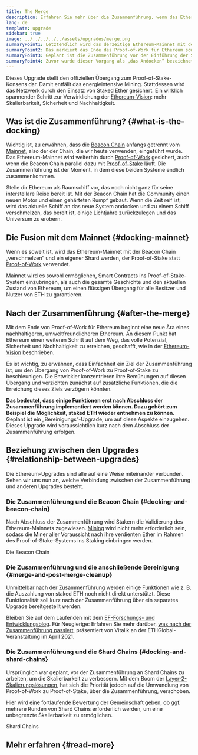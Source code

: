 ```yaml
---
title: The Merge
description: Erfahren Sie mehr über die Zusammenführung, wenn das Ethereum-Mainnet mit dem durch die Beacon Chain koordinierten Proof-of-Stake-System verbunden wird.
lang: de
template: upgrade
sidebar: true
image: ../../../../../assets/upgrades/merge.png
summaryPoint1: Letztendlich wird das derzeitige Ethereum-Mainnet mit dem Proof-of-Stake-System der Bacon Chain zusammengeführt.
summaryPoint2: Das markiert das Ende des Proof-of-Work für Ethereum sowie den vollständigen Übergang zu Proof-of-Stake.
summaryPoint3: Geplant ist die Zusammenführung vor der Einführung der Shard Chains.
summaryPoint4: Zuvor wurde dieser Vorgang als „das Andocken“ bezeichnet.
---
```


<UpgradeStatus dateKey="page-upgrades-merge-date">
  Dieses Upgrade stellt den offiziellen Übergang zum Proof-of-Stake-Konsens dar. Damit entfällt das energieintensive Mining. Stattdessen wird das Netzwerk durch den Einsatz von Staked Ether gesichert. Ein wirklich spannender Schritt zur Verwirklichung der <a href="/upgrades/vision/">Ethereum-Vision</a>: mehr Skalierbarkeit, Sicherheit und Nachhaltigkeit.
</UpgradeStatus>

## Was ist die Zusammenführung? {#what-is-the-docking}

Wichtig ist, zu erwähnen, dass die [Beacon Chain](/upgrades/beacon-chain/) anfangs getrennt vom [Mainnet](/glossary/#mainnet), also der der Chain, die wir heute verwenden, eingeführt wurde. Das Ethereum-Mainnet wird weiterhin durch [Proof-of-Work](/developers/docs/consensus-mechanisms/pow/) gesichert, auch wenn die Beacon Chain parallel dazu mit [Proof-of-Stake](/developers/docs/consensus-mechanisms/pos/) läuft. Die Zusammenführung ist der Moment, in dem diese beiden Systeme endlich zusammenkommen.

Stelle dir Ethereum als Raumschiff vor, das noch nicht ganz für seine interstellare Reise bereit ist. Mit der Beacon Chain hat die Community einen neuen Motor und einen gehärteten Rumpf gebaut. Wenn die Zeit reif ist, wird das aktuelle Schiff an das neue System andocken und zu einem Schiff verschmelzen, das bereit ist, einige Lichtjahre zurückzulegen und das Universum zu erobern.

## Die Fusion mit dem Mainnet {#docking-mainnet}

Wenn es soweit ist, wird das Ethereum-Mainnet mit der Beacon Chain „verschmelzen“ und ein eigener Shard werden, der Proof-of-Stake statt [Proof-of-Work](/developers/docs/consensus-mechanisms/pow/) verwendet.

Mainnet wird es sowohl ermöglichen, Smart Contracts ins Proof-of-Stake-System einzubringen, als auch die gesamte Geschichte und den aktuellen Zustand von Ethereum, um einen flüssigen Übergang für alle Besitzer und Nutzer von ETH zu garantieren.

## Nach der Zusammenführung {#after-the-merge}

Mit dem Ende von Proof-of-Work für Ethereum beginnt eine neue Ära eines nachhaltigeren, umweltfreundlicheren Ethereum. An diesem Punkt hat Ethereum einen weiteren Schritt auf dem Weg, das volle Potenzial, Sicherheit und Nachhaltigkeit zu erreichen, geschafft, wie in der [Ethereum-Vision](/upgrades/vision/) beschrieben.

Es ist wichtig, zu erwähnen, dass Einfachheit ein Ziel der Zusammenführung ist, um den Übergang von Proof-of-Work zu Proof-of-Stake zu beschleunigen. Die Entwickler konzentrieren ihre Bemühungen auf diesen Übergang und verzichten zunächst auf zusätzliche Funktionen, die die Erreichung dieses Ziels verzögern könnten.

**Das bedeutet, dass einige Funktionen erst nach Abschluss der Zusammenführung implementiert werden können. Dazu gehört zum Beispiel die Möglichkeit, staked ETH wieder entnehmen zu können.** Geplant ist ein „Bereinigungs“-Upgrade, um auf diese Aspekte einzugehen. Dieses Upgrade wird voraussichtlich kurz nach dem Abschluss der Zusammenführung erfolgen.

## Beziehung zwischen den Upgrades {#relationship-between-upgrades}

Die Ethereum-Upgrades sind alle auf eine Weise miteinander verbunden. Sehen wir uns nun an, welche Verbindung zwischen der Zusammenführung und anderen Upgrades besteht.

### Die Zusammenführung und die Beacon Chain {#docking-and-beacon-chain}

Nach Abschluss der Zusammenführung wird Stakern die Validierung des Ethereum-Mainnets zugewiesen. [Mining](/developers/docs/consensus-mechanisms/pow/mining/) wird nicht mehr erforderlich sein, sodass die Miner aller Voraussicht nach ihre verdienten Ether im Rahmen des Proof-of-Stake-Systems ins Staking einbringen werden.

<ButtonLink to="/upgrades/beacon-chain/">
  Die Beacon Chain
</ButtonLink>

### Die Zusammenführung und die anschließende Bereinigung {#merge-and-post-merge-cleanup}

Unmittelbar nach der Zusammenführung werden einige Funktionen wie z. B. die Auszahlung von staked ETH noch nicht direkt unterstützt. Diese Funktionalität soll kurz nach der Zusammenführung über ein separates Upgrade bereitgestellt werden.

Bleiben Sie auf dem Laufenden mit dem [EF-Forschungs- und Entwicklungsblog](https://blog.ethereum.org/category/research-and-development/). Für Neugierige: Erfahren Sie mehr darüber, [ was nach der Zusammenführung passiert](https://youtu.be/7ggwLccuN5s?t=101), präsentiert von Vitalik an der ETHGlobal-Veranstaltung im April 2021.

### Die Zusammenführung und die Shard Chains {#docking-and-shard-chains}

Ursprünglich war geplant, vor der Zusammenführung an Shard Chains zu arbeiten, um die Skalierbarkeit zu verbessern. Mit dem Boom der [Layer-2-Skalierungslösungen](/developers/docs/scaling/#layer-2-scaling), hat sich die Priorität jedoch auf die Umwandlung von Proof-of-Work zu Proof-of-Stake, über die Zusammenführung, verschoben.

Hier wird eine fortlaufende Bewertung der Gemeinschaft geben, ob ggf. mehrere Runden von Shard Chains erforderlich werden, um eine unbegrenzte Skalierbarkeit zu ermöglichen.

<ButtonLink to="/upgrades/sharding/">
  Shard Chains
</ButtonLink>

## Mehr erfahren {#read-more}

<MergeArticleList />
